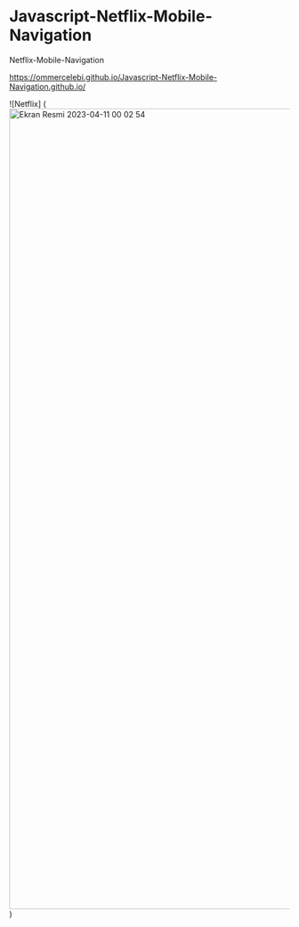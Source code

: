 # Javascript-Netflix-Mobile-Navigation
Netflix-Mobile-Navigation

https://ommercelebi.github.io/Javascript-Netflix-Mobile-Navigation.github.io/


![Netflix] (<img width="1440" alt="Ekran Resmi 2023-04-11 00 02 54" src="https://user-images.githubusercontent.com/98476482/230999559-0da504d2-801f-4dd0-aa82-0cf7fa4fd469.png">)

